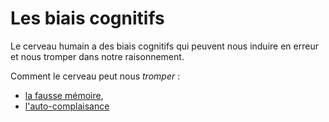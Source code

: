 # Les biais cognitifs

Le cerveau humain a des biais cognitifs qui peuvent nous induire en erreur et nous tromper dans notre raisonnement.

Comment le cerveau peut nous *tromper* :

- [la fausse mémoire](./biais/fausse-mémoire.md),
- [l'auto-complaisance](./biais/biais-d'auto-complaisance.md)
